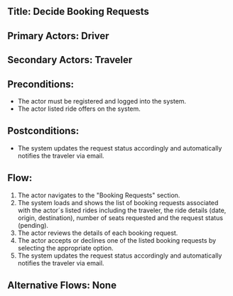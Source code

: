 ## Title: Decide Booking Requests

## Primary Actors: Driver
## Secondary Actors: Traveler

## Preconditions:
- The actor must be registered and logged into the system.
- The actor listed ride offers on the system.

## Postconditions:
- The system updates the request status accordingly and automatically notifies the traveler via email.

## Flow:
1. The actor navigates to the "Booking Requests" section.
2. The system loads and shows the list of booking requests associated with the actor´s listed rides including the traveler, the ride details (date, origin, destination), number of seats requested and the request status (pending).
3. The actor reviews the details of each booking request.
4. The actor accepts or declines one of the listed booking requests by selecting the appropriate option.
5. The system updates the request status accordingly and automatically notifies the traveler via email.

## Alternative Flows: None